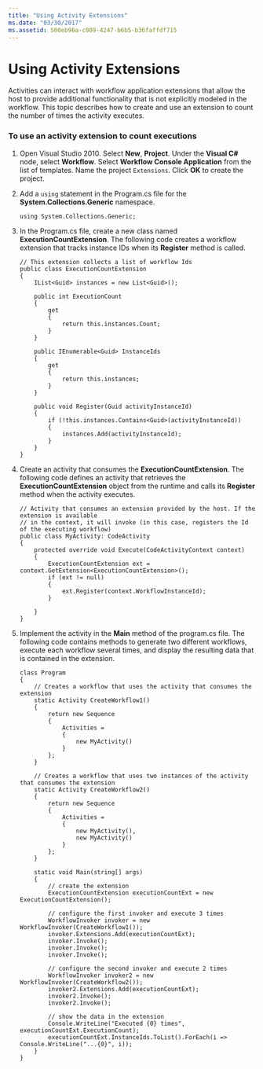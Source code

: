 ```yaml
---
title: "Using Activity Extensions"
ms.date: "03/30/2017"
ms.assetid: 500eb96a-c009-4247-b6b5-b36faffdf715
---
```

# Using Activity Extensions
Activities can interact with workflow application extensions that allow the host to provide additional functionality that is not explicitly modeled in the workflow.  This topic describes how to create and use an extension to count the number of times the activity executes.

### To use an activity extension to count executions

1.  Open Visual Studio 2010. Select **New**, **Project**. Under the **Visual C#** node, select **Workflow**.  Select **Workflow Console Application** from the list of templates. Name the project `Extensions`. Click **OK** to create the project.

2.  Add a `using` statement in the Program.cs file for the **System.Collections.Generic** namespace.

    ```
    using System.Collections.Generic;
    ```

3.  In the Program.cs file, create a new class named **ExecutionCountExtension**. The following code creates a workflow extension that tracks instance IDs when its **Register** method is called.

    ```
    // This extension collects a list of workflow Ids
    public class ExecutionCountExtension
    {
        IList<Guid> instances = new List<Guid>();

        public int ExecutionCount
        {
            get
            {
                return this.instances.Count;
            }
        }

        public IEnumerable<Guid> InstanceIds
        {
            get
            {
                return this.instances;
            }
        }

        public void Register(Guid activityInstanceId)
        {
            if (!this.instances.Contains<Guid>(activityInstanceId))
            {
                instances.Add(activityInstanceId);
            }
        }
    }
    ```

4.  Create an activity that consumes the **ExecutionCountExtension**. The following code defines an activity that retrieves the **ExecutionCountExtension** object from the runtime and calls its **Register** method when the activity executes.

    ```
    // Activity that consumes an extension provided by the host. If the extension is available
    // in the context, it will invoke (in this case, registers the Id of the executing workflow)
    public class MyActivity: CodeActivity
    {
        protected override void Execute(CodeActivityContext context)
        {
            ExecutionCountExtension ext = context.GetExtension<ExecutionCountExtension>();
            if (ext != null)
            {
                ext.Register(context.WorkflowInstanceId);
            }

        }
    }
    ```

5.  Implement the activity in the **Main** method of the program.cs file. The following code contains methods to generate two different workflows, execute each workflow several times, and display the resulting data that is contained in the extension.

    ```
    class Program
    {
        // Creates a workflow that uses the activity that consumes the extension
        static Activity CreateWorkflow1()
        {
            return new Sequence
            {
                Activities =
                {
                    new MyActivity()
                }
            };
        }

        // Creates a workflow that uses two instances of the activity that consumes the extension
        static Activity CreateWorkflow2()
        {
            return new Sequence
            {
                Activities =
                {
                    new MyActivity(),
                    new MyActivity()
                }
            };
        }

        static void Main(string[] args)
        {
            // create the extension
            ExecutionCountExtension executionCountExt = new ExecutionCountExtension();

            // configure the first invoker and execute 3 times
            WorkflowInvoker invoker = new WorkflowInvoker(CreateWorkflow1());
            invoker.Extensions.Add(executionCountExt);
            invoker.Invoke();
            invoker.Invoke();
            invoker.Invoke();

            // configure the second invoker and execute 2 times
            WorkflowInvoker invoker2 = new WorkflowInvoker(CreateWorkflow2());
            invoker2.Extensions.Add(executionCountExt);
            invoker2.Invoke();
            invoker2.Invoke();

            // show the data in the extension
            Console.WriteLine("Executed {0} times", executionCountExt.ExecutionCount);
            executionCountExt.InstanceIds.ToList().ForEach(i => Console.WriteLine("...{0}", i));
        }
    }
    ```
